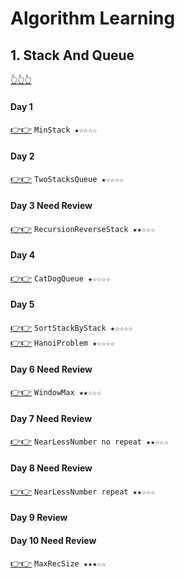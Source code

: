 # Algorithm Learning

## 1. Stack And Queue
[👆👆👆](https://github.com/jevishoo/algorithm_learning/tree/master/code/StackQueue)
#### Day 1 
[👉👉](https://github.com/jevishoo/algorithm_learning/blob/master/code/StackQueue/MinStack.java)  `MinStack ★☆☆☆☆`
#### Day 2
[👉👉](https://github.com/jevishoo/algorithm_learning/blob/master/code/StackQueue/TwoStacksQueue.java)  `TwoStacksQueue ★☆☆☆☆`
#### Day 3 Need Review
[👉👉](https://github.com/jevishoo/algorithm_learning/blob/master/code/StackQueue/RecursionReverseStack.java)  `RecursionReverseStack ★★☆☆☆`
#### Day 4 
[👉👉](https://github.com/jevishoo/algorithm_learning/blob/master/code/StackQueue/CatDogQueue.java)  `CatDogQueue ★☆☆☆☆`
#### Day 5 
[👉👉](https://github.com/jevishoo/algorithm_learning/blob/master/code/StackQueue/SortStackByStack.java)  `SortStackByStack ★☆☆☆☆`    
[👉👉](https://github.com/jevishoo/algorithm_learning/blob/master/code/StackQueue/HanoiProblem.java)  `HanoiProblem ★☆☆☆☆`    
#### Day 6 Need Review
[👉👉](https://github.com/jevishoo/algorithm_learning/blob/master/code/StackQueue/WindowMax.java)  `WindowMax ★★☆☆☆`
#### Day 7 Need Review
[👉👉](https://github.com/jevishoo/algorithm_learning/blob/master/code/StackQueue/NearLessNumber.java)  `NearLessNumber no repeat ★★☆☆☆`
#### Day 8 Need Review
[👉👉](https://github.com/jevishoo/algorithm_learning/blob/master/code/StackQueue/NearLessNumber.java)  `NearLessNumber repeat ★★☆☆☆`
#### Day 9 Review
#### Day 10 Need Review
[👉👉](https://github.com/jevishoo/algorithm_learning/blob/master/code/StackQueue/MaxRecSize.java)  `MaxRecSize ★★★☆☆`
    